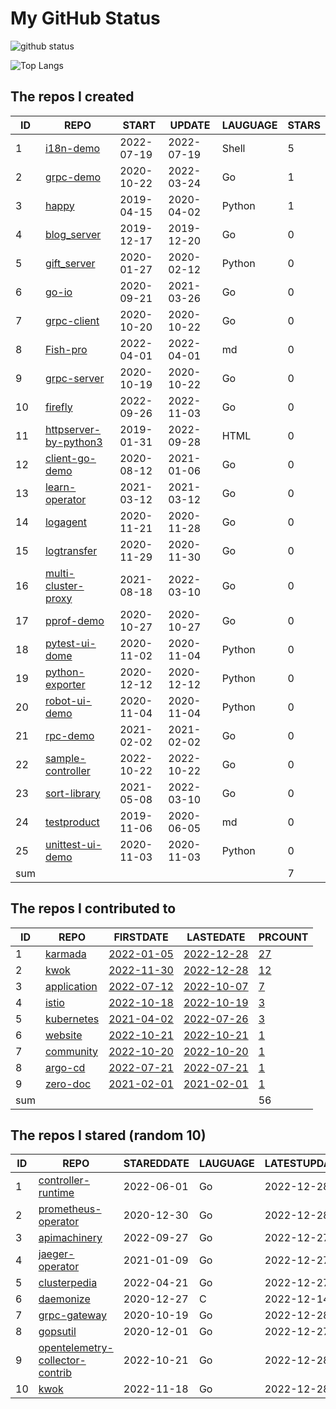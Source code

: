 # My GitHub Status

<img src="https://github-readme-stats-1.yihong0618.vercel.app/api?username=ThaddeusJiang&show_icons=true&&&hide_title=true&count_private=true" alt="github status" />

![Top Langs](https://github-readme-stats-1.yihong0618.vercel.app/api/top-langs/?username=ThaddeusJiang&layout=compact)

<!--START_SECTION:my_github-->
## The repos I created
| ID  |                                    REPO                                    |   START    |   UPDATE   | LAUGUAGE | STARS |
|-----|----------------------------------------------------------------------------|------------|------------|----------|-------|
|   1 | [i18n-demo](https://github.com/Fish-pro/i18n-demo)                         | 2022-07-19 | 2022-07-19 | Shell    |     5 |
|   2 | [grpc-demo](https://github.com/Fish-pro/grpc-demo)                         | 2020-10-22 | 2022-03-24 | Go       |     1 |
|   3 | [happy](https://github.com/Fish-pro/happy)                                 | 2019-04-15 | 2020-04-02 | Python   |     1 |
|   4 | [blog_server](https://github.com/Fish-pro/blog_server)                     | 2019-12-17 | 2019-12-20 | Go       |     0 |
|   5 | [gift_server](https://github.com/Fish-pro/gift_server)                     | 2020-01-27 | 2020-02-12 | Python   |     0 |
|   6 | [go-io](https://github.com/Fish-pro/go-io)                                 | 2020-09-21 | 2021-03-26 | Go       |     0 |
|   7 | [grpc-client](https://github.com/Fish-pro/grpc-client)                     | 2020-10-20 | 2020-10-22 | Go       |     0 |
|   8 | [Fish-pro](https://github.com/Fish-pro/Fish-pro)                           | 2022-04-01 | 2022-04-01 | md       |     0 |
|   9 | [grpc-server](https://github.com/Fish-pro/grpc-server)                     | 2020-10-19 | 2020-10-22 | Go       |     0 |
|  10 | [firefly](https://github.com/Fish-pro/firefly)                             | 2022-09-26 | 2022-11-03 | Go       |     0 |
|  11 | [httpserver-by-python3](https://github.com/Fish-pro/httpserver-by-python3) | 2019-01-31 | 2022-09-28 | HTML     |     0 |
|  12 | [client-go-demo](https://github.com/Fish-pro/client-go-demo)               | 2020-08-12 | 2021-01-06 | Go       |     0 |
|  13 | [learn-operator](https://github.com/Fish-pro/learn-operator)               | 2021-03-12 | 2021-03-12 | Go       |     0 |
|  14 | [logagent](https://github.com/Fish-pro/logagent)                           | 2020-11-21 | 2020-11-28 | Go       |     0 |
|  15 | [logtransfer](https://github.com/Fish-pro/logtransfer)                     | 2020-11-29 | 2020-11-30 | Go       |     0 |
|  16 | [multi-cluster-proxy](https://github.com/Fish-pro/multi-cluster-proxy)     | 2021-08-18 | 2022-03-10 | Go       |     0 |
|  17 | [pprof-demo](https://github.com/Fish-pro/pprof-demo)                       | 2020-10-27 | 2020-10-27 | Go       |     0 |
|  18 | [pytest-ui-dome](https://github.com/Fish-pro/pytest-ui-dome)               | 2020-11-02 | 2020-11-04 | Python   |     0 |
|  19 | [python-exporter](https://github.com/Fish-pro/python-exporter)             | 2020-12-12 | 2020-12-12 | Python   |     0 |
|  20 | [robot-ui-demo](https://github.com/Fish-pro/robot-ui-demo)                 | 2020-11-04 | 2020-11-04 | Python   |     0 |
|  21 | [rpc-demo](https://github.com/Fish-pro/rpc-demo)                           | 2021-02-02 | 2021-02-02 | Go       |     0 |
|  22 | [sample-controller](https://github.com/Fish-pro/sample-controller)         | 2022-10-22 | 2022-10-22 | Go       |     0 |
|  23 | [sort-library](https://github.com/Fish-pro/sort-library)                   | 2021-05-08 | 2022-03-10 | Go       |     0 |
|  24 | [testproduct](https://github.com/Fish-pro/testproduct)                     | 2019-11-06 | 2020-06-05 | md       |     0 |
|  25 | [unittest-ui-demo](https://github.com/Fish-pro/unittest-ui-demo)           | 2020-11-03 | 2020-11-03 | Python   |     0 |
| sum |                                                                            |            |            |          |     7 |

## The repos I contributed to
| ID  |                           REPO                            |                               FIRSTDATE                               |                             LASTEDATE                              |                                      PRCOUNT                                      |
|-----|-----------------------------------------------------------|-----------------------------------------------------------------------|--------------------------------------------------------------------|-----------------------------------------------------------------------------------|
|   1 | [karmada](https://github.com/karmada-io/karmada)          | [2022-01-05](https://github.com/karmada-io/karmada/pull/1211)         | [2022-12-28](https://github.com/karmada-io/karmada/pull/3000)      | [27](https://github.com/karmada-io/karmada/pulls?q=is%3Apr+author%3AFish-pro)     |
|   2 | [kwok](https://github.com/kubernetes-sigs/kwok)           | [2022-11-30](https://github.com/kubernetes-sigs/kwok/pull/109)        | [2022-12-28](https://github.com/kubernetes-sigs/kwok/pull/183)     | [12](https://github.com/kubernetes-sigs/kwok/pulls?q=is%3Apr+author%3AFish-pro)   |
|   3 | [application](https://github.com/fishproteam/application) | [2022-07-12](https://github.com/kubernetes-sigs/application/pull/225) | [2022-10-07](https://github.com/fishproteam/application/pull/6)    | [7](https://github.com/fishproteam/application/pulls?q=is%3Apr+author%3AFish-pro) |
|   4 | [istio](https://github.com/istio/istio)                   | [2022-10-18](https://github.com/istio/istio/pull/41487)               | [2022-10-19](https://github.com/istio/istio/pull/41516)            | [3](https://github.com/istio/istio/pulls?q=is%3Apr+author%3AFish-pro)             |
|   5 | [kubernetes](https://github.com/kubernetes/kubernetes)    | [2021-04-02](https://github.com/kubernetes/kubernetes/pull/100778)    | [2022-07-26](https://github.com/kubernetes/kubernetes/pull/111429) | [3](https://github.com/kubernetes/kubernetes/pulls?q=is%3Apr+author%3AFish-pro)   |
|   6 | [website](https://github.com/karmada-io/website)          | [2022-10-21](https://github.com/karmada-io/website/pull/219)          | [2022-10-21](https://github.com/karmada-io/website/pull/219)       | [1](https://github.com/karmada-io/website/pulls?q=is%3Apr+author%3AFish-pro)      |
|   7 | [community](https://github.com/istio/community)           | [2022-10-20](https://github.com/istio/community/pull/842)             | [2022-10-20](https://github.com/istio/community/pull/842)          | [1](https://github.com/istio/community/pulls?q=is%3Apr+author%3AFish-pro)         |
|   8 | [argo-cd](https://github.com/argoproj/argo-cd)            | [2022-07-21](https://github.com/argoproj/argo-cd/pull/10075)          | [2022-07-21](https://github.com/argoproj/argo-cd/pull/10075)       | [1](https://github.com/argoproj/argo-cd/pulls?q=is%3Apr+author%3AFish-pro)        |
|   9 | [zero-doc](https://github.com/zeromicro/zero-doc)         | [2021-02-01](https://github.com/zeromicro/zero-doc/pull/38)           | [2021-02-01](https://github.com/zeromicro/zero-doc/pull/38)        | [1](https://github.com/zeromicro/zero-doc/pulls?q=is%3Apr+author%3AFish-pro)      |
| sum |                                                           |                                                                       |                                                                    |                                                                                56 |

## The repos I stared (random 10)
| ID |                                                 REPO                                                 | STAREDDATE | LAUGUAGE | LATESTUPDATE |
|----|------------------------------------------------------------------------------------------------------|------------|----------|--------------|
|  1 | [controller-runtime](https://github.com/kubernetes-sigs/controller-runtime)                          | 2022-06-01 | Go       | 2022-12-28   |
|  2 | [prometheus-operator](https://github.com/prometheus-operator/prometheus-operator)                    | 2020-12-30 | Go       | 2022-12-28   |
|  3 | [apimachinery](https://github.com/kubernetes/apimachinery)                                           | 2022-09-27 | Go       | 2022-12-27   |
|  4 | [jaeger-operator](https://github.com/jaegertracing/jaeger-operator)                                  | 2021-01-09 | Go       | 2022-12-27   |
|  5 | [clusterpedia](https://github.com/clusterpedia-io/clusterpedia)                                      | 2022-04-21 | Go       | 2022-12-27   |
|  6 | [daemonize](https://github.com/bmc/daemonize)                                                        | 2020-12-27 | C        | 2022-12-14   |
|  7 | [grpc-gateway](https://github.com/grpc-ecosystem/grpc-gateway)                                       | 2020-10-19 | Go       | 2022-12-28   |
|  8 | [gopsutil](https://github.com/shirou/gopsutil)                                                       | 2020-12-01 | Go       | 2022-12-27   |
|  9 | [opentelemetry-collector-contrib](https://github.com/open-telemetry/opentelemetry-collector-contrib) | 2022-10-21 | Go       | 2022-12-28   |
| 10 | [kwok](https://github.com/kubernetes-sigs/kwok)                                                      | 2022-11-18 | Go       | 2022-12-28   |

<!--END_SECTION:my_github-->
